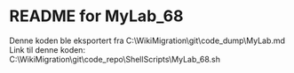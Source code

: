 # README for MyLab_68
Denne koden ble eksportert fra C:\WikiMigration\git\code_dump\MyLab.md
Link til denne koden: C:\WikiMigration\git\code_repo\ShellScripts\MyLab_68.sh
